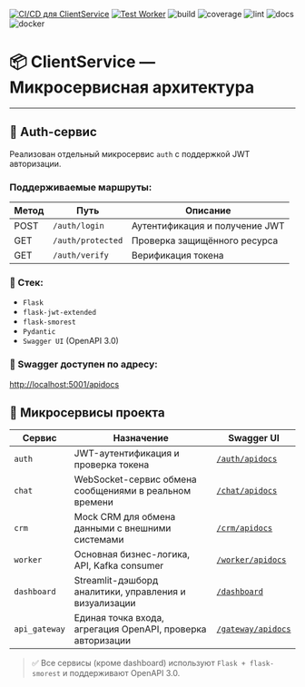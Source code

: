 [![CI/CD для ClientService](https://github.com/alexsadovnikov/client-worker/actions/workflows/ci-cd.yml/badge.svg)](https://github.com/alexsadovnikov/client-worker/actions/workflows/ci-cd.yml)
[![Test Worker](https://github.com/alexsadovnikov/client-worker/actions/workflows/test-worker.yml/badge.svg)](https://github.com/alexsadovnikov/client-worker/actions/workflows/test-worker.yml)
![build](https://github.com/alexsadovnikov/client-worker/actions/workflows/worker-ci.yml/badge.svg)
![coverage](https://codecov.io/gh/alexsadovnikov/client-worker/branch/main/graph/badge.svg)
![lint](https://github.com/alexsadovnikov/client-worker/actions/workflows/lint.yml/badge.svg)
![docs](https://img.shields.io/badge/docs-wiki-blue?logo=github)
![docker](https://img.shields.io/docker/image-size/alexsadovnikov/client-worker/latest?logo=docker)

# 📦 ClientService — Микросервисная архитектура
---

## 🔐 Auth-сервис

Реализован отдельный микросервис `auth` с поддержкой JWT авторизации.

### Поддерживаемые маршруты:

| Метод | Путь            | Описание                       |
|-------|------------------|--------------------------------|
| POST  | `/auth/login`    | Аутентификация и получение JWT |
| GET   | `/auth/protected`| Проверка защищённого ресурса   |
| GET   | `/auth/verify`   | Верификация токена             |

### 🧩 Стек:

- `Flask`
- `flask-jwt-extended`
- `flask-smorest`
- `Pydantic`
- `Swagger UI` (OpenAPI 3.0)

### 📄 Swagger доступен по адресу:
[http://localhost:5001/apidocs](http://localhost:5001/apidocs)

## 🧩 Микросервисы проекта

| Сервис        | Назначение                                                   | Swagger UI                                      |
|---------------|--------------------------------------------------------------|-------------------------------------------------|
| `auth`        | JWT-аутентификация и проверка токена                         | [`/auth/apidocs`](http://localhost:5001/apidocs) |
| `chat`        | WebSocket-сервис обмена сообщениями в реальном времени       | [`/chat/apidocs`](http://localhost:5002/apidocs) |
| `crm`         | Mock CRM для обмена данными с внешними системами            | [`/crm/apidocs`](http://localhost:5053/apidocs)  |
| `worker`      | Основная бизнес-логика, API, Kafka consumer                  | [`/worker/apidocs`](http://localhost:5050/apidocs) |
| `dashboard`   | Streamlit-дэшборд аналитики, управления и визуализации       | [`/dashboard`](http://localhost:8501)           |
| `api_gateway` | Единая точка входа, агрегация OpenAPI, проверка авторизации  | [`/gateway/apidocs`](http://localhost:8080/apidocs) |

> ✅ Все сервисы (кроме dashboard) используют `Flask + flask-smorest` и поддерживают OpenAPI 3.0.